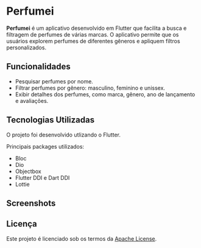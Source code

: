 # Perfumei

**Perfumei** é um aplicativo desenvolvido em Flutter que facilita a busca e filtragem de perfumes de várias marcas. O aplicativo permite que os usuários explorem perfumes de diferentes gêneros e apliquem filtros personalizados.

## Funcionalidades

- Pesquisar perfumes por nome.
- Filtrar perfumes por gênero: masculino, feminino e unissex.
- Exibir detalhes dos perfumes, como marca, gênero, ano de lançamento e avaliações.

## Tecnologias Utilizadas

O projeto foi desenvolvido utlizando o Flutter.

Principais packages utilizados:
- Bloc
- Dio
- Objectbox
- Flutter DDI e Dart DDI
- Lottie

## Screenshots



## Licença

Este projeto é licenciado sob os termos da [Apache License](./LICENSE).